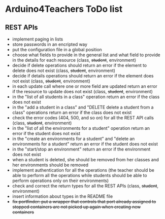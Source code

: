 # Arduino4Teachers ToDo list

## REST APIs

 * implement paging in lists
 * store passwords in an encripted way
 * put the configuration file in a global position
 * choose what fields to provide in the general list and what field to provide in the details for each resource (class, ~~student~~, environment)
 * decide if delete operations should return an error if the element to delete does not exist (class, ~~student~~, environment)
 * decide if details operations should return an error if the element does not exist (class, ~~student~~, environment)
 * in each update call where one or more field are updated return an error if the resource to update does not exist (class, ~~student~~, environment)
 * in the "list of all students in a class" operation return an error if the class does not exist
 * in the "add a student in a class" and "DELETE delete a student from a class" operations return an error if the class does not exist
 * check the error codes (404, 500, and so on) for all the REST API calls (class, ~~student~~, environment)
 * in the "list of all the environments for a student" operation return an error if the student does not exist
 * in the "create an environments for a student" and "delete an environments for a student" return an error if the student does not exist
 * in the "start/stop an environment" return an error if the environment does not exist
 * when a student is deleted, she should be removed from her classes and her environments should be removed
 * implement authentication for all the operations (the teacher should be able to perform all the operations while students should be able to perform operations only on their environments)
 * check and correct the return types for all the REST APIs (class, ~~student~~, environment)
 * insert information about types in the README file
 * ~~fix portfinder: put a wrapper that controls that port already assigned to stopped containers are not picked up again when creating new containers~~
 